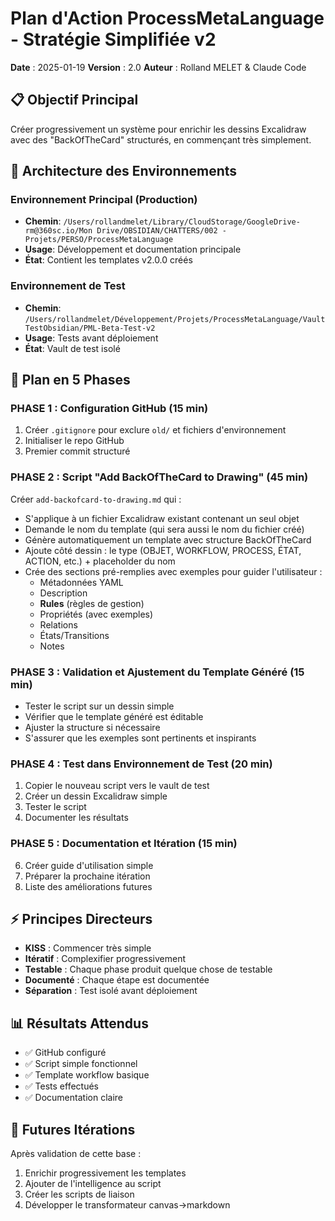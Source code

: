   # Plan d'Action ProcessMetaLanguage - Stratégie Simplifiée v2

  **Date** : 2025-01-19
  **Version** : 2.0
  **Auteur** : Rolland MELET & Claude Code

  ## 📋 Objectif Principal
  Créer progressivement un système pour enrichir les dessins Excalidraw avec des "BackOfTheCard" structurés, en
  commençant très simplement.

  ## 📂 Architecture des Environnements

  ### Environnement Principal (Production)
  - **Chemin**: `/Users/rollandmelet/Library/CloudStorage/GoogleDrive-rm@360sc.io/Mon Drive/OBSIDIAN/CHATTERS/002 -
  Projets/PERSO/ProcessMetaLanguage`
  - **Usage**: Développement et documentation principale
  - **État**: Contient les templates v2.0.0 créés

  ### Environnement de Test
  - **Chemin**: `/Users/rollandmelet/Développement/Projets/ProcessMetaLanguage/VaultTestObsidian/PML-Beta-Test-v2`
  - **Usage**: Tests avant déploiement
  - **État**: Vault de test isolé

  ## 🔄 Plan en 5 Phases

  ### PHASE 1 : Configuration GitHub (15 min)
  1. Créer `.gitignore` pour exclure `old/` et fichiers d'environnement
  2. Initialiser le repo GitHub
  3. Premier commit structuré

  ### PHASE 2 : Script "Add BackOfTheCard to Drawing" (45 min)
  Créer `add-backofcard-to-drawing.md` qui :
  - S'applique à un fichier Excalidraw existant contenant un seul objet
  - Demande le nom du template (qui sera aussi le nom du fichier créé)
  - Génère automatiquement un template avec structure BackOfTheCard
  - Ajoute côté dessin : le type (OBJET, WORKFLOW, PROCESS, ÉTAT, ACTION, etc.) + placeholder du nom
  - Crée des sections pré-remplies avec exemples pour guider l'utilisateur :
    * Métadonnées YAML
    * Description
    * **Rules** (règles de gestion)
    * Propriétés (avec exemples)
    * Relations
    * États/Transitions
    * Notes

  ### PHASE 3 : Validation et Ajustement du Template Généré (15 min)
  - Tester le script sur un dessin simple
  - Vérifier que le template généré est éditable
  - Ajuster la structure si nécessaire
  - S'assurer que les exemples sont pertinents et inspirants

  ### PHASE 4 : Test dans Environnement de Test (20 min)
  1. Copier le nouveau script vers le vault de test
  2. Créer un dessin Excalidraw simple
  3. Tester le script
  4. Documenter les résultats

  ### PHASE 5 : Documentation et Itération (15 min)
  6. Créer guide d'utilisation simple
  7. Préparer la prochaine itération
  8. Liste des améliorations futures

  ## ⚡ Principes Directeurs
  - **KISS** : Commencer très simple
  - **Itératif** : Complexifier progressivement
  - **Testable** : Chaque phase produit quelque chose de testable
  - **Documenté** : Chaque étape est documentée
  - **Séparation** : Test isolé avant déploiement

  ## 📊 Résultats Attendus
  - ✅ GitHub configuré
  - ✅ Script simple fonctionnel
  - ✅ Template workflow basique
  - ✅ Tests effectués
  - ✅ Documentation claire

  ## 🚀 Futures Itérations
  Après validation de cette base :
  1. Enrichir progressivement les templates
  2. Ajouter de l'intelligence au script
  3. Créer les scripts de liaison
  4. Développer le transformateur canvas→markdown
